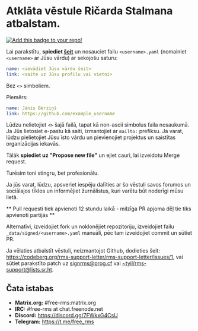 # Atklāta vēstule Ričarda Stalmana atbalstam.
[![Add this badge to your repo!](assets/badge-64-w-border.png)](https://github.com/rms-support-letter/rms-support-letter.github.io/new/master/_data/signed)

Lai parakstītu, **spiediet [šeit](https://github.com/rms-support-letter/rms-support-letter.github.io/new/master/_data/signed)** un nosauciet failu `<username>.yaml` (nomainiet `<username>` ar Jūsu vārdu) ar sekojošu saturu:

```yaml
name: <ievādiet Jūsu vārdu šeit>
link: <saite uz Jūsu profilu vai vietni>
```

Bez `<>` simboliem.

Piemērs:
```yaml
name: Jānis Bērziņš
link: https://github.com/example_username
```

Lūdzu nelietojiet `<>` šajā failā, tapat kā non-ascii simbolus faila nosaukumā.
Ja Jūs lietosiet e-pastu kā saiti, izmantojiet ar `mailto:` prefiksu.
Ja varat, lūdzu pielietojiet Jūsu īsto vārdu un pievienojiet projektus un saistītas organizācijas iekavās.

Tālāk **spiediet uz "Propose new file"** un ejiet cauri, lai izveidotu Merge request.

Turēsim toni stingru, bet profesionālu.

Ja jūs varat, lūdzu, apsveriet iespēju dalīties ar šo vēstuli savos forumos un sociālajos tīklos un informējiet žurnālistus, kuri varētu būt noderīgi mūsu lietā.

** Pull requesti tiek apvienoti 12 stundu laikā - milzīga PR apjoma dēļ tie tiks apvienoti partijās **

Alternatīvi, izveidojiet fork un noklonējiet repozitoriju, izveidojiet failu `_data/signed/<username>.yaml` manuāli, pēc tam izveidojiet commit un sūtiet PR.

Ja vēlaties atbalstīt vēstuli, neizmantojot Github, dodieties šeit: https://codeberg.org/rms-support-letter/rms-support-letter/issues/1, 
vai sūtiet parakstīto patch uz [signrms@prog.cf](mailto:signrms@prog.cf) vai [~tyil/rms-support@lists.sr.ht](mailto:~tyil/rms-support@lists.sr.ht).

## Čata istabas

- **Matrix.org:** #free-rms:matrix.org
- **IRC:** #free-rms at chat.freenode.net
- **Discord:** https://discord.gg/7FWkxG4CsU
- **Telegram:** https://t.me/free_rms
